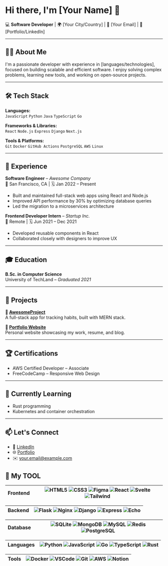 # Hi there, I'm [Your Name] 👋

💻 **Software Developer** | 🌍 [Your City/Country] | 📧 [Your Email] | 🔗 [Portfolio/LinkedIn]

---

## 👨‍💻 About Me

I'm a passionate developer with experience in [languages/technologies], focused on building scalable and efficient software. I enjoy solving complex problems, learning new tools, and working on open-source projects.

---

## 🛠️ Tech Stack

**Languages:**  
`JavaScript` `Python` `Java` `TypeScript` `Go`  

**Frameworks & Libraries:**  
`React` `Node.js` `Express` `Django` `Next.js`

**Tools & Platforms:**  
`Git` `Docker` `GitHub Actions` `PostgreSQL` `AWS` `Linux`

---

## 💼 Experience

**Software Engineer** – *Awesome Company*  
📍 San Francisco, CA | 🗓️ Jan 2022 – Present  
- Built and maintained full-stack web apps using React and Node.js  
- Improved API performance by 30% by optimizing database queries  
- Led the migration to a microservices architecture

**Frontend Developer Intern** – *Startup Inc.*  
📍 Remote | 🗓️ Jun 2021 – Dec 2021  
- Developed reusable components in React  
- Collaborated closely with designers to improve UX

---

## 🎓 Education

**B.Sc. in Computer Science**  
University of TechLand – *Graduated 2021*

---

## 🚀 Projects

**🔗 [AwesomeProject](https://github.com/yourusername/awesomeproject)**  
A full-stack app for tracking habits, built with MERN stack.

**🔗 [Portfolio Website](https://yourportfolio.com)**  
Personal website showcasing my work, resume, and blog.

---

## 🏆 Certifications

- AWS Certified Developer – Associate
- FreeCodeCamp – Responsive Web Design

---

## 🌱 Currently Learning

- Rust programming  
- Kubernetes and container orchestration  

---

## 📫 Let's Connect

- 💼 [LinkedIn](https://linkedin.com/in/yourprofile)  
- 🌐 [Portfolio](https://yourportfolio.com)  
- ✉️ your.email@example.com


## 🔨 My TOOL

| **Frontend** | ![HTML5](https://img.shields.io/badge/HTML5-E34F26?style=flat&logo=html5&logoColor=white) ![CSS3](https://img.shields.io/badge/CSS3-1572B6?style=flat&logo=css3&logoColor=white) ![Figma](https://img.shields.io/badge/Figma-F24E1E?style=flat&logo=figma&logoColor=white) ![React](https://img.shields.io/badge/React-20232A?style=flat&logo=react&logoColor=61DAFB) ![Svelte](https://img.shields.io/badge/Svelte-FF3E00?style=flat&logo=svelte&logoColor=white) ![Tailwind](https://img.shields.io/badge/Tailwind-06B6D4?style=flat&logo=tailwindcss&logoColor=white) |
|--------------|-------------------------------------------------------------------------------------------------------------------------------------------------------------------------------------------------------------------------------------------------------------------------------------------|

| **Backend** | ![Flask](https://img.shields.io/badge/Flask-000000?style=flat&logo=flask&logoColor=white) ![Nginx](https://img.shields.io/badge/Nginx-009639?style=flat&logo=nginx&logoColor=white) ![Django](https://img.shields.io/badge/Django-092E20?style=flat&logo=django&logoColor=white) ![Express](https://img.shields.io/badge/Express-000000?style=flat&logo=express&logoColor=white) ![Echo](https://img.shields.io/badge/Echo-00ADD8?style=flat&logo=go&logoColor=white) |
|-------------|-------------------------------------------------------------------------------------------------------------------------------------------------------------------------------------------------------------------------------------------------------------------------------------------------------------|

| **Database** | ![SQLite](https://img.shields.io/badge/SQLite-003B57?style=flat&logo=sqlite&logoColor=white) ![MongoDB](https://img.shields.io/badge/MongoDB-47A248?style=flat&logo=mongodb&logoColor=white) ![MySQL](https://img.shields.io/badge/MySQL-4479A1?style=flat&logo=mysql&logoColor=white) ![Redis](https://img.shields.io/badge/Redis-DC382D?style=flat&logo=redis&logoColor=white) ![PostgreSQL](https://img.shields.io/badge/PostgreSQL-336791?style=flat&logo=postgresql&logoColor=white) |
|---------------|--------------------------------------------------------------------------------------------------------------------------------------------------------------------------------------------------------------------------------------------------------------------------------------------------------------|

| **Languages** | ![Python](https://img.shields.io/badge/Python-3776AB?style=flat&logo=python&logoColor=white) ![JavaScript](https://img.shields.io/badge/JavaScript-F7DF1E?style=flat&logo=javascript&logoColor=black) ![Go](https://img.shields.io/badge/Go-00ADD8?style=flat&logo=go&logoColor=white) ![TypeScript](https://img.shields.io/badge/TypeScript-3178C6?style=flat&logo=typescript&logoColor=white) ![Rust](https://img.shields.io/badge/Rust-000000?style=flat&logo=rust&logoColor=white) |
|----------------|----------------------------------------------------------------------------------------------------------------------------------------------------------------------------------------------------------------------------------------------------------------------------------------------------------------|

| **Tools** | ![Docker](https://img.shields.io/badge/Docker-2496ED?style=flat&logo=docker&logoColor=white) ![VSCode](https://img.shields.io/badge/VS%20Code-007ACC?style=flat&logo=visual-studio-code&logoColor=white) ![Git](https://img.shields.io/badge/Git-F05032?style=flat&logo=git&logoColor=white) ![AWS](https://img.shields.io/badge/AWS-232F3E?style=flat&logo=amazon-aws&logoColor=white) ![Notion](https://img.shields.io/badge/Notion-000000?style=flat&logo=notion&logoColor=white) |
|------------|----------------------------------------------------------------------------------------------------------------------------------------------------------------------------------------------------------------------------------------------------------------------------------------------------|

